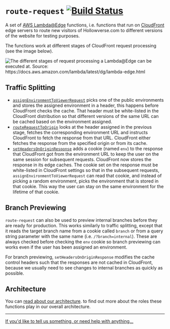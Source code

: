 # `route-request` [![Build Status](https://travis-ci.org/hollowverse/route-request.svg?branch=master)](https://travis-ci.org/hollowverse/route-request)

A set of [AWS Lambda@Edge](https://docs.aws.amazon.com/lambda/latest/dg/lambda-edge.html) functions, i.e. functions that run on [CloudFront](https://aws.amazon.com/cloudfront/) edge servers to route new visitors of Hollowverse.com to different versions of the website for testing purposes.

The functions work at different stages of CloudFront request processing (see the image below).

![](https://docs.aws.amazon.com/lambda/latest/dg/images/cloudfront-events-that-trigger-lambda-functions.png 'The different stages of request processing a Lambda@Edge can be executed at. Source: https://docs.aws.amazon.com/lambda/latest/dg/lambda-edge.html')

## Traffic Splitting

- [`assignEnvironmentToViewerRequest`](./src/assignEnvironmentToViewerRequest.ts) picks one of the public environments and stores the assigned environment in a header, this happens before CloudFront checks the cache. That header must be white-listed in the CloudFront distribution so that different versions of the same URL can be cached based on the environment assigned.
- [`routeRequestToOrigin`](./src/routeRequestToOrigin.ts) looks at the header assigned in the previous stage, fetches the corresponding environment URL and instructs CloudFront to fetch the response from that URL. CloudFront either fetches the response from the specified origin or from its cache.
- [`setHeadersOnOriginResponse`](./src/setHeadersOnOriginResponse.ts) adds a cookie (named `env`) to the response that CloudFront got from the environment URL to keep the user on the same session for subsequent requests. CloudFront now stores the response in its edge caches. The cookie set on the response must be white-listed in CloudFront settings so that in the subsequent requests, `assignEnvironmentToViewerRequest` can read that cookie, and instead of picking a random environment, picks the environment that is stored in that cookie. This way the user can stay on the same environment for the lifetime of that cookie.

## Branch Previewing

`route-request` can also be used to preview internal branches before they are ready for production. This works similarly to traffic splitting, except that it reads the target branch name from a cookie called `branch` or from a query string parameter with the same name (i.e. `/?branch=internal`). These are always checked before checking the `env` cookie so branch previewing can works even if the user has been assigned an environment.

For branch previewing, `setHeadersOnOriginResponse` modifies the cache control headers such that the responses are not cached in CloudFront, because we usually need to see changes to internal branches as quickly as possible.

## Architecture

You can [read about our architecture](https://github.com/hollowverse/architecture#readme).
to find out more about the roles these functions play in our overall architecture.

---

[If you'd like to tell us something, or need help with anything...](https://github.com/hollowverse/hollowverse/wiki/Help)
